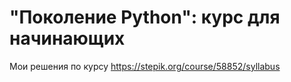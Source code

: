 # "Поколение Python": курс для начинающих 
Мои решения по курсу https://stepik.org/course/58852/syllabus
